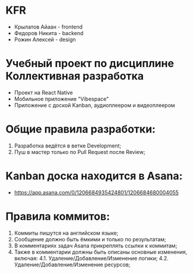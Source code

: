 # KFR
- Крылатов Айаан - frontend 
- Федоров Никита - backend
- Рожин Алексей - design

# Учебный проект по дисциплине Коллективная разработка
- Проект на React Native
- Мобильное приложение "Vibespace"     
- Приложение с доской Kanban, аудиоплеером и видеоплеером
  
# Общие правила разработки:
1. Разработка ведётся в ветке Development;
2. Пуш в мастер только по Pull Request после Review;

# Kanban доска находится в Asana:
- https://app.asana.com/0/1206684935424801/1206684680004055

# Правила коммитов:
1. Коммиты пишутся на английском языке;
2. Сообщение должно быть ёмкими и только по результатам;
3. В комментариях задач Asanа прикреплять ссылки к коммитам;
4. Также в комментарии должны быть описаны основные изменения, включая:
   4.1. Удаление/Добавление/Изменение логики;
   4.2. Удаление/Добавление/Изменение ресурсов;
